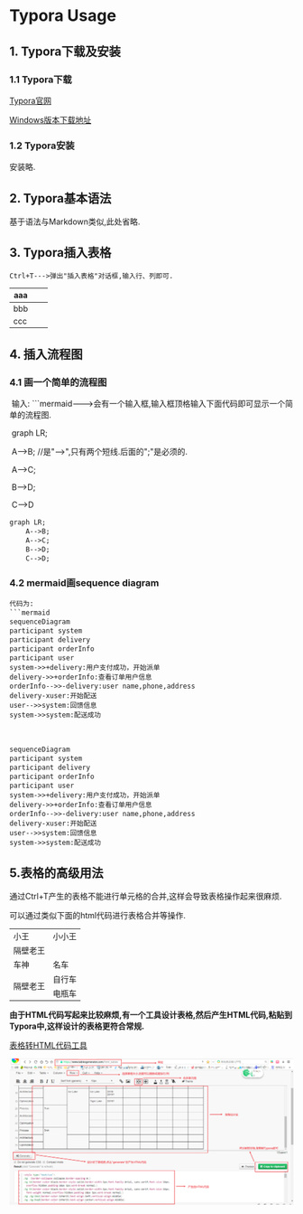 # Typora Usage

## 1. Typora下载及安装

### 1.1 Typora下载

[Typora官网](https://typora.io/)

[Windows版本下载地址](https://www.typora.io/windows/typora-setup-x64.exe)

### 1.2 Typora安装

安装略.

## 2. Typora基本语法

基于语法与Markdown类似,此处省略.

## 3. Typora插入表格

	Ctrl+T--->弹出"插入表格"对话框,输入行、列即可.

| aaa  |      |      |
| ---- | ---- | ---- |
| bbb  |      |      |
| ccc  |      |      |

## 4. 插入流程图

### 4.1 画一个简单的流程图

​	输入: ```mermaid--->会有一个输入框,输入框顶格输入下面代码即可显示一个简单的流程图.

​	graph LR;

​		A-->B;	//是"-->",只有两个短线.后面的";"是必须的.

​		A-->C;

​		B-->D;

​		C-->D

```mermaid
graph LR;
	A-->B;
	A-->C;
	B-->D;
	C-->D;
```

### 4.2 mermaid画sequence diagram

```
代码为:
```mermaid
sequenceDiagram
participant system
participant delivery
participant orderInfo
participant user
system->>+delivery:用户支付成功，开始派单
delivery->>+orderInfo:查看订单用户信息
orderInfo-->>-delivery:user name,phone,address
delivery-xuser:开始配送
user-->>system:回馈信息
system->>system:配送成功
```

​	

```mermaid
sequenceDiagram
participant system
participant delivery
participant orderInfo
participant user
system->>+delivery:用户支付成功，开始派单
delivery->>+orderInfo:查看订单用户信息
orderInfo-->>-delivery:user name,phone,address
delivery-xuser:开始配送
user-->>system:回馈信息
system->>system:配送成功
```

## 5.表格的高级用法

通过Ctrl+T产生的表格不能进行单元格的合并,这样会导致表格操作起来很麻烦.

可以通过类似下面的html代码进行表格合并等操作.

<table>   	<tr> 		<td>小王</td> 		<td>小小王</td> 	<tr> 	<tr> 		<td colspan="2">隔壁老王</td> 	<tr> 	<tr> 		<td>车神</td> 		<td>名车</td> 	</tr> 	<tr> 		<td rowspan="2">隔壁老王</td> 		<td>自行车</td> 	</tr> 	<tr> 		<td>电瓶车</td> 	</tr> </table>

**由于HTML代码写起来比较麻烦,有一个工具设计表格,然后产生HTML代码,粘贴到Typora中,这样设计的表格更符合常规.**

[表格转HTML代码工具](https://www.tablesgenerator.com/html_tables)

![](images/talbe_2_html.png)

